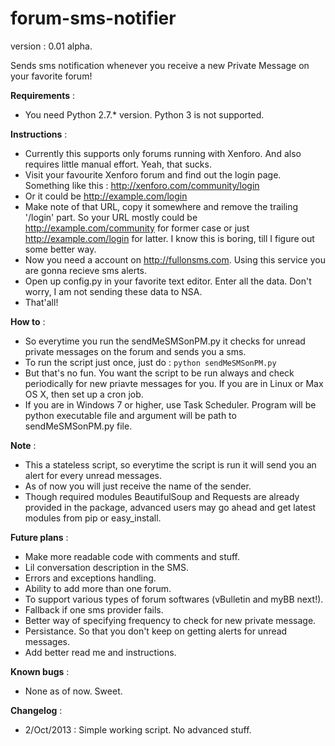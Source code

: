 forum-sms-notifier
==================

version : 0.01 alpha.

Sends sms notification whenever you receive a new Private Message on your favorite forum!

**Requirements** :
  - You need Python 2.7.* version. Python 3 is not supported.

**Instructions** :
  - Currently this supports only forums running with Xenforo. And also requires little manual effort. Yeah, that sucks.
  - Visit your favourite Xenforo forum and find out the login page. Something like this : http://xenforo.com/community/login
  - Or it could be http://example.com/login
  - Make note of that URL, copy it somewhere and remove the trailing '/login' part. So your URL mostly could be http://example.com/community for former case or just http://example.com/login for latter. I know this is boring, till I figure out some better way.
  - Now you need a account on http://fullonsms.com. Using this service you are gonna recieve sms alerts.
  - Open up config.py in your favorite text editor. Enter all the data. Don't worry, I am not sending these data to NSA.
  - That'all!

**How to** :
  - So everytime you run the sendMeSMSonPM.py it checks for unread private messages on the forum and sends you a sms.
  - To run the script just once, just do : 
          ```python sendMeSMSonPM.py```
  - But that's no fun. You want the script to be run always and check periodically for new priavte messages for you. If you are in Linux or Max OS X, then set up a cron job.
  - If you are in Windows 7 or higher, use Task Scheduler. Program will be python executable file and argument will be path to sendMeSMSonPM.py file.


**Note** :
  - This a stateless script, so everytime the script is run it will send you an alert for every unread messages.
  - As of now you will just receive the name of the sender.
  - Though required modules BeautifulSoup and Requests are already provided in the package, advanced users may go ahead and get latest modules from pip or easy_install.


**Future plans** : 
  - Make more readable code with comments and stuff.
  - Lil conversation description in the SMS.
  - Errors and exceptions handling.
  - Ability to add more than one forum.
  - To support various types of forum softwares (vBulletin and myBB next!).
  - Fallback if one sms provider fails.
  - Better way of specifying frequency to check for new private message.
  - Persistance. So that you don't keep on getting alerts for unread messages.
  - Add better read me and instructions.

**Known bugs** :
  - None as of now. Sweet.
  
**Changelog** :
  - 2/Oct/2013 : Simple working script. No advanced stuff.
  
